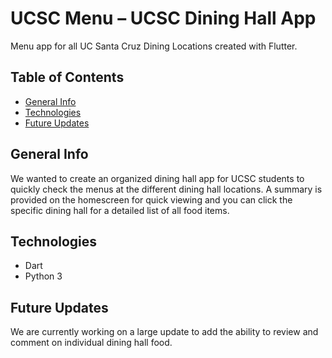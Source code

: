 # UCSC Menu – UCSC Dining Hall App

Menu app for all UC Santa Cruz Dining Locations created with Flutter.

## Table of Contents
* [General Info](#general-info)
* [Technologies](#technologies)
* [Future Updates](#future-updates)

## General Info

We wanted to create an organized dining hall app for UCSC students to quickly check the menus at the different dining hall locations.
A summary is provided on the homescreen for quick viewing and you can click the specific dining hall for a detailed list of all food items.

## Technologies

* Dart
* Python 3

## Future Updates

We are currently working on a large update to add the ability to review and comment on individual dining hall food.
